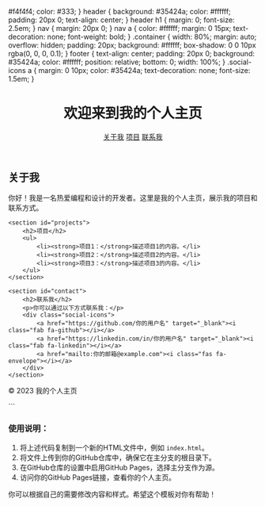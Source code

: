 #f4f4f4;
            color: #333;
        }
        header {
            background: #35424a;
            color: #ffffff;
            padding: 20px 0;
            text-align: center;
        }
        header h1 {
            margin: 0;
            font-size: 2.5em;
        }
        nav {
            margin: 20px 0;
        }
        nav a {
            color: #ffffff;
            margin: 0 15px;
            text-decoration: none;
            font-weight: bold;
        }
        .container {
            width: 80%;
            margin: auto;
            overflow: hidden;
            padding: 20px;
            background: #ffffff;
            box-shadow: 0 0 10px rgba(0, 0, 0, 0.1);
        }
        footer {
            text-align: center;
            padding: 20px 0;
            background: #35424a;
            color: #ffffff;
            position: relative;
            bottom: 0;
            width: 100%;
        }
        .social-icons a {
            margin: 0 10px;
            color: #35424a;
            text-decoration: none;
            font-size: 1.5em;
        }
    </style>
</head>
<body>

<header>
    <h1>欢迎来到我的个人主页</h1>
    <nav>
        <a href="#about">关于我</a>
        <a href="#projects">项目</a>
        <a href="#contact">联系我</a>
    </nav>
</header>

<div class="container">
    <section id="about">
        <h2>关于我</h2>
        <p>你好！我是一名热爱编程和设计的开发者。这里是我的个人主页，展示我的项目和联系方式。</p>
    </section>

    <section id="projects">
        <h2>项目</h2>
        <ul>
            <li><strong>项目1：</strong>描述项目1的内容。</li>
            <li><strong>项目2：</strong>描述项目2的内容。</li>
            <li><strong>项目3：</strong>描述项目3的内容。</li>
        </ul>
    </section>

    <section id="contact">
        <h2>联系我</h2>
        <p>你可以通过以下方式联系我：</p>
        <div class="social-icons">
            <a href="https://github.com/你的用户名" target="_blank"><i class="fab fa-github"></i></a>
            <a href="https://linkedin.com/in/你的用户名" target="_blank"><i class="fab fa-linkedin"></i></a>
            <a href="mailto:你的邮箱@example.com"><i class="fas fa-envelope"></i></a>
        </div>
    </section>
</div>

<footer>
    <p>&copy; 2023 我的个人主页</p>
</footer>

</body>
</html>
```

### 使用说明：
1. 将上述代码复制到一个新的HTML文件中，例如 `index.html`。
2. 将文件上传到你的GitHub仓库中，确保它在主分支的根目录下。
3. 在GitHub仓库的设置中启用GitHub Pages，选择主分支作为源。
4. 访问你的GitHub Pages链接，查看你的个人主页。

你可以根据自己的需要修改内容和样式。希望这个模板对你有帮助！
